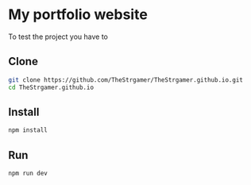 # My portfolio website

To test the project you have to
## Clone
```bash
git clone https://github.com/TheStrgamer/TheStrgamer.github.io.git
cd TheStrgamer.github.io
```
## Install
```bash
npm install
```
## Run
```bash
npm run dev
```
